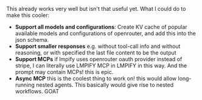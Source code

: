 This already works very well but isn't that useful yet. What I could do to make this cooler:

- **Support all models and configurations**: Create KV cache of popular available models and configurations of openrouter, and add this into the json schema.
- **Support smaller responses** e.g. without tool-call info and without reasoning, or with specified the last file content to be the output
- **Support MCPs** if lmpify uses openrouter oauth provider instead of stripe, I can literally use LMPIFY MCP in LMPIFY in this way. And the prompt may contain MCPs! this is epic.
- **Async MCP** this is the coolest thing to work on! this would allow long-running nested agents. This basically would give rise to nested workflows. GOAT
